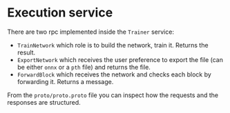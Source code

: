 # Execution service
There are two rpc implemented inside the `Trainer` service:
- `TrainNetwork` which role is to build the network, train it. Returns the result.
- `ExportNetwork` which receives the user preference to export the file (can be either `onnx` or a `pth` file) and returns the file.
- `ForwardBlock` which receives the network and checks each block by forwarding it. Returns a message.

From the `proto/proto.proto` file you can inspect how the requests and the responses are structured.
